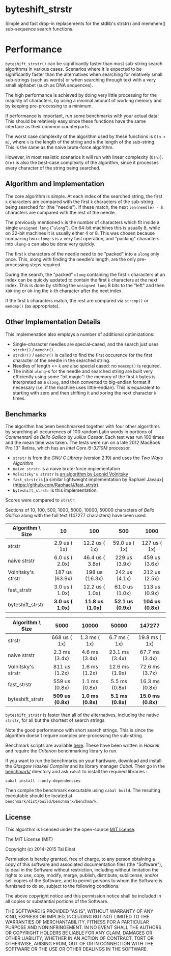 byteshift_strstr
================

Simple and fast drop-in replacements for the stdlib's strstr() and memmem()
sub-sequence search functions.

Performance
===========

`byteshift_strstr()` can be significantly faster than most sub-string search
algorithms in various cases. Scenarios where it is expected to be significantly
faster than the alternatives when searching for relatively small sub-strings
(such as words) or when searching through text with a very small alphabet
(such as DNA sequences).

The high performance is achieved by doing very little processing for the
majority of characters, by using a minimal amount of working memory and by
keeping pre-processing to a minimum.

If performance is important, run some benchmarks with your actual data! This
should be relatively easy since these functions have the same interface as
their common counterparts.

The worst case complexity of the algorithm used by these functions is
`O(n × m)`, where `n` is the length of the string and `m` the length of the
sub-string. This is the same as the naive brute-force algorithm.

However, in most realistic scenarios it will run with linear complexity
(`O(n)`). `O(n)` is also the best-case complexity of the algorithm, since it
processes every character of the string being searched.

Algorithm and Implementation
----------------------------

The core algorithm is simple. At each index of the searched string, the first
`k` characters are compared with the first `k` characters of the sub-string
being searched for (the "needle"). If these match, the next `len(needle) - k`
characters are compared with the rest of the needle.

The previously mentioned `k` is the number of characters which fit inside a
single `unsigned long` ("`ulong`"). On 64-bit machines this is usually 8,
while on 32-bit machines it is usually either 4 or 8. This was chosen because
comparing two `ulong`-s is a very fast operation, and "packing" characters into
`ulong`-s can also be done very quickly.

The first `k` characters of the needle need to be "packed" into a `ulong` only
once. This, along with finding the needle's length, are the only pre-processing
steps required.

During the search, the "packed" `ulong` containing the first `k` characters at
an index can be quickly updated to contain the first `k` characters at the next
index. This is done by shifting the `unsigned long` 8 bits to the "left" and
then `XOR`-ing or `OR`-ing the `k`-th character after the next index.

If the first `k` characters match, the rest are compared via `strcmp()` or
`memcmp()` (as appropriate).

Other Implementation Details
----------------------------

This implemenation also employs a number of additional optimizations:

* Single-character needles are special-cased, and the search just uses
  `strchr()` / `memchr()`.
* `strchr()` / `memchr()` is called to find the first occurence for the first
  character of the needle in the searched string.
* Needles of length <= `k` are also special cased: no `memcmp()` is required.
* The initial `ulong`-s for the needle and searched string are built very
  efficiently using some "bit magic": the memory of the first `k` bytes is
  interpreted as a `ulong`, and then converted to big-endian format if
  necessary (i.e. if the machine uses little-endian). This is equavalent to
  starting with zero and then shifting it and xoring the next character `k`
  times.

Benchmarks
----------

The algorithm has been benchmarked together with four other algorithms by
searching all occurrences of 100 random Latin words in portions of *Commentarii
de Bello Gallico* by *Julius Caesar*. Each test was run 100 times and the mean
time was taken. The tests were run on a late 2012 MacBook Pro 13" Retina, which
has an *Intel Core i5-3210M* processor.

* `strstr` is from the *GNU C Library* (version 2.19) and uses the *Two Ways
Algorithm*
* `naive strstr` is a naive brute-force implementation
* `Volnitsky's strstr` is
[an algorithm by Leonid Volnitsky](http://volnitsky.com/project/str_search/)
* `fast_strstr` is
[a similar lightweight implementation by Raphael Javaux]
(https://github.com/RaphaelJ/fast_strstr).
* `byteshift_strstr` is this implementation.

Scores were compared to `strstr`.

Sections of 10, 100, 500, 1000, 5000, 10000, 50000 characters of *Bello
Gallico* along with the full text (147277 characters) have been used.

| Algorithm \ Size   | 10                 | 100                | 500                | 1000               |
| ------------------ |:------------------:|:------------------:|:------------------:|:------------------:|
| strstr             |  2.9 us (   1x)    | 12.2 us (   1x)    | 59.0 us (  1x)     | 127 us (  1x)      |
| naive strstr       |  6.0 us ( 2.0x)    | 46.4 us ( 3.8x)    |  229 us (3.9x)     | 459 us (3.6x)      |
| Volnitsky's strstr |  187 us (63.9x)    |  198 us (16.3x)    |  242 us (4.1x)     | 312 us (2.5x)      |
| fast_strstr        |  3.0 us ( 1.0x)    | 12.2 us ( 1.0x)    | 61.0 us (1.0x)     | 113 us (0.9x)      |
| byteshift_strstr   | **3.0 us ( 1.0x)** | **11.8 us (1.0x)** | **52.1 us (0.9x)** | **104 us (0.8x)**  |

| Algorithm \ Size   | 5000               | 10000              | 50000              | 147277             |
| ------------------ |:------------------:|:------------------:|:------------------:|:------------------:|
| strstr             |  668 us (  1x)     |  1.3 ms (  1x)     |  6.7 ms (  1x)     | 19.8 ms (  1x)     |
| naive strstr       |  2.3 ms (3.4x)     |  4.6 ms (3.4x)     | 23.1 ms (3.4x)     | 67.7 ms (3.4x)     |
| Volnitsky's strstr |  811 us (1.2x)     |  1.6 ms (1.2x)     | 12.6 ms (1.9x)     | 72.6 ms (3.7x)     |
| fast_strstr        |  559 us (0.8x)     |  1.1 ms (0.8x)     |  5.5 ms (0.8x)     | 16.3 ms (0.8x)     |
| byteshift_strstr   | **509 us (0.8x)**  | **1.0 ms (0.8x)**  | **5.1 ms (0.8x)**  | **15.0 ms (0.8x)** |

`byteshift_strstr` is faster than all of the alternatives, including the native
`strstr`, for all but the shortest of search strings.

Note the good performance with short search strings. This is since the
algorithm doesn't require complex pre-processing the sub-string.

Benchmark scripts are available [here](benchmark). These have been written in
*Haskell* and require the *Criterion* benchmarking library to run.

If you want to run the benchmarks on your hardware, download and install the
*Glasgow Haskell Compiler* and its library manager *Cabal*. Then go in the
[benchmark/](benchmark) directory and ask `cabal` to install the required
libraries :

```
cabal install --only-dependencies
```

Then compile the benchmark executable using `cabal build`. The resulting
executable should be located at `benchmark/dist/build/benchmark/benchmark`.

License
-------

This algorithm is licensed under the open-source
[MIT license](http://opensource.org/licenses/MIT):

The MIT License (MIT)

Copyright (c) 2014-2015 Tal Einat

Permission is hereby granted, free of charge, to any person obtaining a copy of
this software and associated documentation files (the "Software"), to deal in
the Software without restriction, including without limitation the rights to
use, copy, modify, merge, publish, distribute, sublicense, and/or sell copies of
the Software, and to permit persons to whom the Software is furnished to do so,
subject to the following conditions:

The above copyright notice and this permission notice shall be included in all
copies or substantial portions of the Software.

THE SOFTWARE IS PROVIDED "AS IS", WITHOUT WARRANTY OF ANY KIND, EXPRESS OR
IMPLIED, INCLUDING BUT NOT LIMITED TO THE WARRANTIES OF MERCHANTABILITY, FITNESS
FOR A PARTICULAR PURPOSE AND NONINFRINGEMENT. IN NO EVENT SHALL THE AUTHORS OR
COPYRIGHT HOLDERS BE LIABLE FOR ANY CLAIM, DAMAGES OR OTHER LIABILITY, WHETHER
IN AN ACTION OF CONTRACT, TORT OR OTHERWISE, ARISING FROM, OUT OF OR IN
CONNECTION WITH THE SOFTWARE OR THE USE OR OTHER DEALINGS IN THE SOFTWARE.
